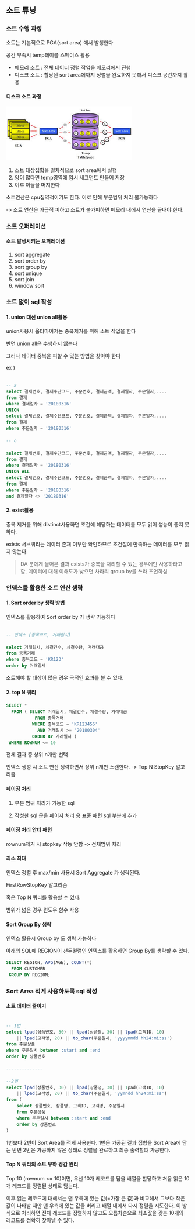 ## 소트 튜닝

### 소트 수행 과정

소트는 기본적으로 PGA(sort area) 에서 발생한다

공간 부족시 temp테이블 스페이스 활용

* 메모리 소트 : 전체 데이터 정렬 작업을 메모리에서 진행
* 디스크 소트 : 할당된 sort area에까지 정렬을 완료하지 못해서 디스크 공간까지 활용

#### 디스크 소트 과정

![](./image/diskSort.jpeg)

1. 소트 대상집합을 일차적으로 sort area에서 실행
2. 양이 많다면 temp영역에 임시 세그먼트 만들어 저장
3. 이후 이들을 머지한다


소트연산은 cpu집약적이기도 한다. 이로 인해 부분범위 처리 불가능하다 

-> 소트 연산은 가급적 피하고 소트가 불가피하면 메모리 내에서 연산을 끝내야 한다.


### 소트 오퍼레이션

#### 소트 발생시키는 오퍼레이션

1. sort aggregate
2. sort order by
3. sort group by
4. sort unique
5. sort join
6. window sort

### 소트 없이 sql 작성

#### 1. union 대신 union all활용

union사용시 옵티마이저는 중복제거를 위해 소트 작업을 한다

반면 union all은 수행하지 않는다

그러나 데이터 중복을 피할 수 있는 방법을 찾아야 한다


ex ) 

```sql

-- x
select 결제번호, 결제수단코드, 주문번호, 결제금액, 결졔일자, 주문일자,....
from 결제 
where 결제일자 = '20180316'
UNION
select 결제번호, 결제수단코드, 주문번호, 결제금액, 결졔일자, 주문일자,....
from 결제 
where 주문일자 = '20180316'

-- o

select 결제번호, 결제수단코드, 주문번호, 결제금액, 결졔일자, 주문일자,....
from 결제 
where 결제일자 = '20180316'
UNION ALL
select 결제번호, 결제수단코드, 주문번호, 결제금액, 결졔일자, 주문일자,....
from 결제 
where 주문일자 = '20180316'
and 결제일자 <> '20180316'


```

#### 2. exist활용

중복 제거를 위해 distinct사용하면 조건에 해당하는 데이터를 모두 읽어 성능이 좋지 못하다.

exists 서브쿼리는 데이터 존재 여부만 확인하므로 조건절에 만족하는 데이터를 모두 읽지 않는다.

> DA 분에게 물어본 결과 exists가 중복을 처리할 수 있는 경우에만 사용하라고 함, 데이터에 대해 이해도가 낮으면 차라리 group by를 쓰라 조언하심



### 인덱스를 활용한 소트 연산 생략

#### 1. Sort order by 생략 방법

인덱스를 활용하여 Sort order by 가 생략 가능하다

```sql

-- 인덱스 [종목코드, 거래일시]

select 거래일시, 체결건수, 체결수량, 거래대금
from 종목거래
where 종목코드 = 'KR123'
order by 거래일시
```

소트해야 할 대상이 많은 경우 극적인 효과를 볼 수 있다.

#### 2. top N 쿼리

```sql
SELECT *
  FROM ( SELECT 거래일시, 체결건수, 체결수량, 거래대금
           FROM 종목거래
          WHERE 종목코드 = 'KR123456'
            AND 거래일시 >= '20180304'
          ORDER BY 거래일시 )
 WHERE ROWNUM <= 10
```

전체 결과 중 상위 n개만 선택 

인덱스 생성 시 소트 연산 생략하면서 상위 n개만 스캔한다.
-> Top N StopKey 알고리즘

#### 페이징 처리 


1. 부분 범위 처리가 가능한 sql

2. 작성한 sql 문을 페이지 처리 용 표준 패턴 sql 부분에 추가 

#### 페이징 처리 안티 패턴

rownum제거 시 stopkey 작동 안함 -> 전체범위 처리

#### 최소 최대

인덱스 정렬 후 max/min 사용시 Sort Aggregate 가 생략된다.

FirstRowStopKey 알고리즘

혹은 Top N 쿼리를 활용할 수 있다.

범위가 넓은 경우 윈도우 함수 사용

#### Sort Group By 생략

인덱스 활용시 Group by 도 생략 가능하다

아래의 SQL에 REGION이 선두컬럼인 인덱스를 활용하면 Group By를 생략할 수 있다.

```sql
SELECT REGION, AVG(AGE), COUNT(*)
  FROM CUSTOMER
 GROUP BY REGION;
```

### Sort Area 적게 사용하도록 sql 작성

#### 소트 데이터 줄이기

```sql

-- 1번
select lpad(상품번호, 30) || lpad(상품명, 30) || lpad(고객ID, 10)  
    || lpad(고객명, 20) || to_char(주문일시, 'yyyymmdd hh24:mi:ss') 
from 주문상품 
where 주문일시 between :start and :end 
order by 상품번호

--------------

--2번
select lpad(상품번호, 30) || lpad(상품명, 30) || 1pad(고객ID, 10) 
    || lpad(고객명, 20) || to_char(주문일시, 'yymndd hh24:mi:ss') 
from (
    select 상품번호, 상품명, 고객ID, 고객명, 주문일시 
    from 주문상품 
    where 주문일시 between :start and :end 
    order by 상품번호
)
```

1번보다 2번이 Sort Area를 적게 사용한다. 1번은 가공된 결과 집합을 Sort Area에 담는 반면 2번은 가공하지 않은 상태로 정렬을 완료하고 최종 출력할떄 가공한다. 


#### Top N 쿼리의 소트 부하 경감 원리

Top 10 (rownum <= 10)이면, 우선 10개 레코드를 담을 배열을 할당하고 처음 읽은 10개 레코드를 정렬된 상태로 담는다.

이후 읽는 레코드에 대해서는 맨 우측에 있는 값(=가장 큰 값)과 비교해서 그보다 작은 값이 나타날 때만 맨 우측에 있는 값을 버리고 배열 내에서 다시 정렬을 시도한다. 이 방식으로 처리하면 전체 레코드를 정렬하지 않고도 오름차순으로 최소값을 갖는 10개의 레코드를 정확히 찾아낼 수 있다.